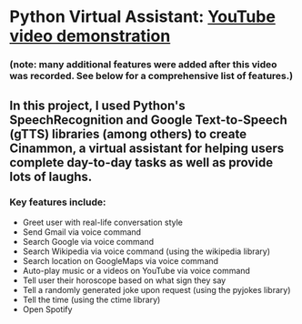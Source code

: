 # Python Virtual Assistant: [YouTube video demonstration](https://www.youtube.com/watch?v=v_pjsi9nN60&feature=youtu.be) 
### (note: many additional features were added after this video was recorded.  See below for a comprehensive list of features.)

## In this project, I used Python's SpeechRecognition and Google Text-to-Speech (gTTS) libraries (among others) to create Cinammon, a virtual assistant for helping users complete day-to-day tasks as well as provide lots of laughs.

### Key features include:
- Greet user with real-life conversation style
- Send Gmail via voice command
- Search Google via voice command
- Search Wikipedia via voice command (using the wikipedia library)
- Search location on GoogleMaps via voice command
- Auto-play music or a videos on YouTube via voice command
- Tell user their horoscope based on what sign they say
- Tell a randomly generated joke upon request (using the pyjokes library)
- Tell the time (using the ctime library)
- Open Spotify


